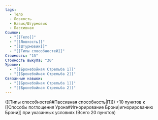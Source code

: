```yaml
---
tags:
  - Тело
  - Ловкость
  - Навык/Штурмовик
  - Пассивная
Ссылки:
  - "[[Тело]]"
  - "[[Ловкость]]"
  - "[[Штурмовик]]"
  - "[[Типы способностей]]"
Стоимость: "15"
Стоимость выкупа: "30"
Уровни:
  - "[[Бронебойная Стрельба 1]]"
  - "[[Бронебойная Стрельба 2]]"
Связанные навыки:
  - "[[Бронебойная Стрельба 1]]"
  - "[[Бронебойная Стрельба 2]]"
---
```

([[Типы способностей#Пассивная способность|П]]) +10 пунктов к [[Способы поглощения Урона#Игнорирование Брони|игнорированию Брони]] при указанных условиях (Всего 20 пунктов)
